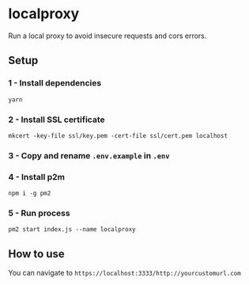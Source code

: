 # localproxy

Run a local proxy to avoid insecure requests and cors errors.

## Setup

### 1 - Install dependencies

`yarn`

### 2 - Install SSL certificate

`mkcert -key-file ssl/key.pem -cert-file ssl/cert.pem localhost`

### 3 - Copy and rename `.env.example` in `.env`

### 4 - Install p2m

`npm i -g pm2`

### 5 - Run process

`pm2 start index.js --name localproxy`


## How to use

You can navigate to `https://localhost:3333/http://yourcustomurl.com`